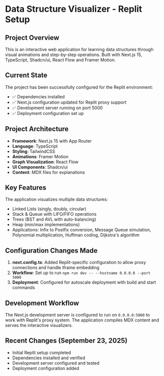 # Data Structure Visualizer - Replit Setup

## Project Overview
This is an interactive web application for learning data structures through visual animations and step-by-step operations. Built with Next.js 15, TypeScript, Shadcn/ui, React Flow and Framer Motion.

## Current State
The project has been successfully configured for the Replit environment:
- ✅ Dependencies installed
- ✅ Next.js configuration updated for Replit proxy support
- ✅ Development server running on port 5000
- ✅ Deployment configuration set up

## Project Architecture
- **Framework**: Next.js 15 with App Router
- **Language**: TypeScript
- **Styling**: TailwindCSS
- **Animations**: Framer Motion
- **Graph Visualization**: React Flow
- **UI Components**: Shadcn/ui
- **Content**: MDX files for explanations

## Key Features
The application visualizes multiple data structures:
- Linked Lists (singly, doubly, circular)
- Stack & Queue with LIFO/FIFO operations
- Trees (BST and AVL with auto-balancing)
- Heap (min/max implementations)
- Applications: Infix to Postfix conversion, Message Queue simulation, Polynomial multiplication, Huffman coding, Dijkstra's algorithm

## Configuration Changes Made
1. **next.config.ts**: Added Replit-specific configuration to allow proxy connections and handle iframe embedding
2. **Workflow**: Set up to run `npm run dev -- --hostname 0.0.0.0 --port 5000`
3. **Deployment**: Configured for autoscale deployment with build and start commands

## Development Workflow
The Next.js development server is configured to run on `0.0.0.0:5000` to work with Replit's proxy system. The application compiles MDX content and serves the interactive visualizers.

## Recent Changes (September 23, 2025)
- Initial Replit setup completed
- Dependencies installed and verified
- Development server configured and tested
- Deployment configuration added